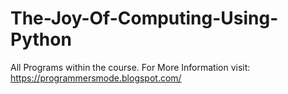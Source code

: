 # The-Joy-Of-Computing-Using-Python
All Programs within the course. 
For More Information visit:
https://programmersmode.blogspot.com/

